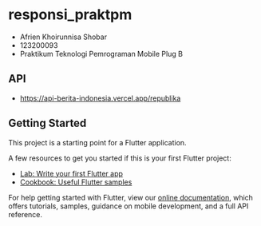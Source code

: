 # responsi_praktpm

- Afrien Khoirunnisa Shobar
- 123200093
- Praktikum Teknologi Pemrograman Mobile Plug B

## API
- https://api-berita-indonesia.vercel.app/republika

## Getting Started

This project is a starting point for a Flutter application.

A few resources to get you started if this is your first Flutter project:

- [Lab: Write your first Flutter app](https://flutter.dev/docs/get-started/codelab)
- [Cookbook: Useful Flutter samples](https://flutter.dev/docs/cookbook)

For help getting started with Flutter, view our
[online documentation](https://flutter.dev/docs), which offers tutorials,
samples, guidance on mobile development, and a full API reference.
